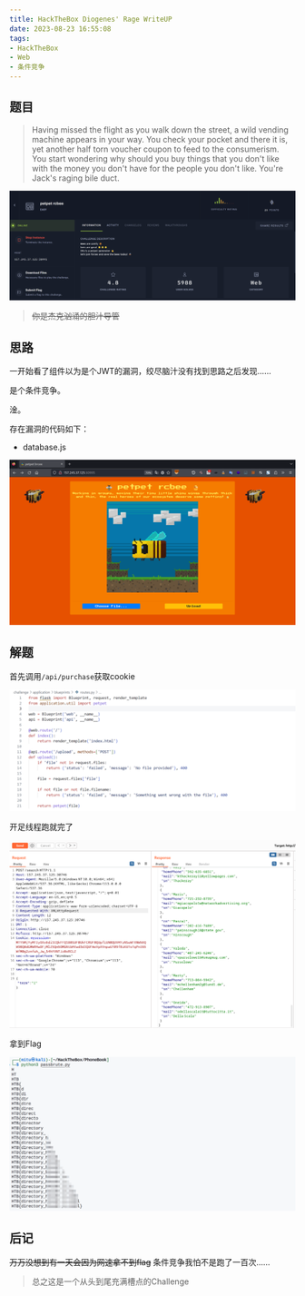 ```yaml
---
title: HackTheBox Diogenes' Rage WriteUP
date: 2023-08-23 16:55:08
tags:
- HackTheBox
- Web
- 条件竞争
---
```



## 题目

> Having missed the flight as you walk down the street, a wild vending machine appears in your way. You check your pocket and there it is, yet another half torn voucher coupon to feed to the consumerism. You start wondering why should you buy things that you don't like with the money you don't have for the people you don't like. You're Jack's raging bile duct.

![challenge](image.png)

> ~~你是杰克汹涌的胆汁导管~~

## 思路

一开始看了组件以为是个JWT的漏洞，绞尽脑汁没有找到思路之后发现……

是个条件竞争。

淦。

存在漏洞的代码如下：

- database.js

![vuln](image-1.png)

## 解题

首先调用`/api/purchase`获取cookie

![cookie](image-2.png)

开足线程跑就完了

![run！！](image-3.png)

拿到Flag

![Flag](image-4.png)

## 后记

~~万万没想到有一天会因为网速拿不到flag~~
条件竞争我怕不是跑了一百次……

> 总之这是一个从头到尾充满槽点的Challenge